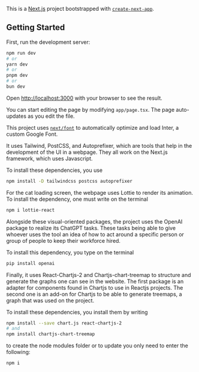 This is a [Next.js](https://nextjs.org/) project bootstrapped with [`create-next-app`](https://github.com/vercel/next.js/tree/canary/packages/create-next-app).

## Getting Started

First, run the development server:

```bash
npm run dev
# or
yarn dev
# or
pnpm dev
# or
bun dev
```

Open [http://localhost:3000](http://localhost:3000) with your browser to see the result.

You can start editing the page by modifying `app/page.tsx`. The page auto-updates as you edit the file.

This project uses [`next/font`](https://nextjs.org/docs/basic-features/font-optimization) to automatically optimize and load Inter, a custom Google Font.

It uses Tailwind, PostCSS, and Autoprefixer, which are tools that help in the development of the UI in a webpage. They all work on the Next.js framework, which uses Javascript.

To install these dependencies, you use

```bash
npm install -D tailwindcss postcss autoprefixer
```

For the cat loading screen, the webpage uses Lottie to render its animation.
To install the dependency, one must write on the terminal

```bash
npm i lottie-react
```

Alongside these visual-oriented packages, the project uses the OpenAI package to realize its ChatGPT tasks. These tasks being able to give whoever uses the tool an idea of how to act around a specific person or group of people to keep their workforce hired.

To install this dependency, you type on the terminal
```bash
pip install openai
```

Finally, it uses React-Chartjs-2 and Chartjs-chart-treemap to structure and generate the graphs one can see in the website. The first package is an adapter for components found in Chartjs to use in Reactjs projects. The second one is an add-on for Chartjs to be able to generate treemaps, a graph that was used on the project.

To install these dependencies, you install them by writing

```bash
npm install --save chart.js react-chartjs-2
# and
npm install chartjs-chart-treemap
```

to create the node modules folder or to update you only need to enter the following: 

```bash
npm i
```
